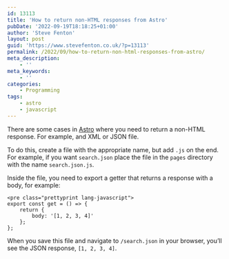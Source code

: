 ```yaml
---
id: 13113
title: 'How to return non-HTML responses from Astro'
pubDate: '2022-09-19T18:18:25+01:00'
author: 'Steve Fenton'
layout: post
guid: 'https://www.stevefenton.co.uk/?p=13113'
permalink: /2022/09/how-to-return-non-html-responses-from-astro/
meta_description:
    - ''
meta_keywords:
    - ''
categories:
    - Programming
tags:
    - astro
    - javascript
---
```


There are some cases in [Astro](https://astro.build) where you need to return a non-HTML response. For example, and XML or JSON file.

To do this, create a file with the appropriate name, but add `.js` on the end. For example, if you want `search.json` place the file in the `pages` directory with the name `search.json.js`.

Inside the file, you need to export a getter that returns a response with a body, for example:

```
<pre class="prettyprint lang-javascript">
export const get = () => {
    return {
        body: '[1, 2, 3, 4]'
    };
};
```

When you save this file and navigate to `/search.json` in your browser, you’ll see the JSON response, `[1, 2, 3, 4]`.
